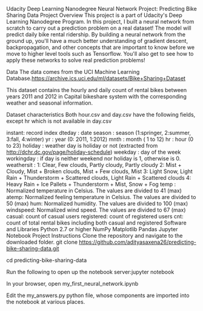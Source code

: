 Udacity Deep Learning Nanodegree
Neural Network
Project: Predicting Bike Sharing Data
Project Overview
This project is a part of Udacity's Deep Learning Nanodegree Program. In this project, I built a neural network from scratch to carry out a prediction problem on a real dataset! The model will predict daily bike rental ridership. By building a neural network from the ground up, you'll have a much better understanding of gradient descent, backpropagation, and other concepts that are important to know before we move to higher level tools such as Tensorflow. You'll also get to see how to apply these networks to solve real prediction problems!

Data
The data comes from the UCI Machine Learning Database.https://archive.ics.uci.edu/ml/datasets/Bike+Sharing+Dataset

This dataset contains the hourly and daily count of rental bikes between years 2011 and 2012 in Capital bikeshare system with the corresponding weather and seasonal information.

Dataset characteristics
Both hour.csv and day.csv have the following fields, except hr which is not available in day.csv

instant: record index
dteday : date
season : season (1:springer, 2:summer, 3:fall, 4:winter)
yr : year (0: 2011, 1:2012)
mnth : month ( 1 to 12)
hr : hour (0 to 23)
holiday : weather day is holiday or not (extracted from http://dchr.dc.gov/page/holiday-schedule)
weekday : day of the week
workingday : if day is neither weekend nor holiday is 1, otherwise is 0.
weathersit :
1: Clear, Few clouds, Partly cloudy, Partly cloudy
2: Mist + Cloudy, Mist + Broken clouds, Mist + Few clouds, Mist
3: Light Snow, Light Rain + Thunderstorm + Scattered clouds, Light Rain + Scattered clouds
4: Heavy Rain + Ice Pallets + Thunderstorm + Mist, Snow + Fog
temp : Normalized temperature in Celsius. The values are divided to 41 (max)
atemp: Normalized feeling temperature in Celsius. The values are divided to 50 (max)
hum: Normalized humidity. The values are divided to 100 (max)
windspeed: Normalized wind speed. The values are divided to 67 (max)
casual: count of casual users
registered: count of registered users
cnt: count of total rental bikes including both casual and registered
Software and Libraries
Python 2.7 or higher
NumPy
Matplotlib
Pandas
Jupyter Notebook
Project Instructions
Clone the repository and navigate to the downloaded folder.
git clone https://github.com/adityasaxena26/predicting-bike-sharing-data.git

cd predicting-bike-sharing-data

Run the following to open up the notebook server:jupyter notebook

In your browser, open my_first_neural_network.ipynb

Edit the my_answers.py python file, whose components are imported into the notebook at various places.
